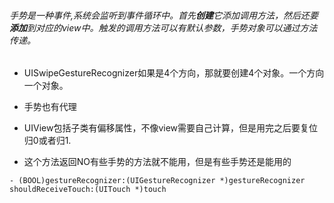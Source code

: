 ###### 手势是一种事件,系统会监听到事件循环中。首先**创建**它添加调用方法，然后还要**添加**到对应的view中。触发的调用方法可以有默认参数，手势对象可以通过方法传递。
- UISwipeGestureRecognizer如果是4个方向，那就要创建4个对象。一个方向一个对象。
- 手势也有代理
- UIView包括子类有偏移属性，不像view需要自己计算，但是用完之后要复位归0或者归1.

- 这个方法返回NO有些手势的方法就不能用，但是有些手势还是能用的

```
- (BOOL)gestureRecognizer:(UIGestureRecognizer *)gestureRecognizer shouldReceiveTouch:(UITouch *)touch
```
